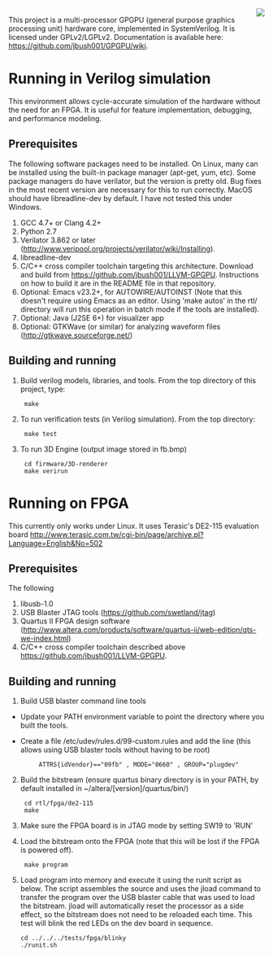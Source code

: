<img align="right" src="https://github.com/jbush001/GPGPU/wiki/teapot-icon.png">

This project is a multi-processor GPGPU (general purpose graphics processing unit) hardware core, implemented in SystemVerilog. It is licensed under GPLv2/LGPLv2. Documentation is available here: https://github.com/jbush001/GPGPU/wiki.  

# Running in Verilog simulation

This environment allows cycle-accurate simulation of the hardware without the need for an FPGA. It is useful for feature implementation, debugging, and performance modeling.

## Prerequisites

The following software packages need to be installed. On Linux, many can be installed using the built-in package manager (apt-get, yum, etc). Some package managers do have verilator, but the version is pretty old. Bug fixes in the most recent version are necessary for this to run correctly. MacOS should have libreadline-dev by default. I have not tested this under Windows.

1. GCC 4.7+ or Clang 4.2+
2. Python 2.7
3. Verilator 3.862 or later (http://www.veripool.org/projects/verilator/wiki/Installing).  
4. libreadline-dev
5. C/C++ cross compiler toolchain targeting this architecture. Download and build from https://github.com/jbush001/LLVM-GPGPU.  Instructions on how to build it are in the README file in that repository.
6. Optional: Emacs v23.2+, for AUTOWIRE/AUTOINST (Note that this doesn't require using Emacs as an editor. Using 'make autos' in the rtl/ directory will run this operation in batch mode if the tools are installed).
7. Optional: Java (J2SE 6+) for visualizer app 
8. Optional: GTKWave (or similar) for analyzing waveform files (http://gtkwave.sourceforge.net/)

## Building and running

1. Build verilog models, libraries, and tools. From the top directory of this project, type:

        make

2. To run verification tests (in Verilog simulation). From the top directory: 

        make test

3. To run 3D Engine (output image stored in fb.bmp)

        cd firmware/3D-renderer
        make verirun

# Running on FPGA

This currently only works under Linux.  It uses Terasic's DE2-115 evaluation board http://www.terasic.com.tw/cgi-bin/page/archive.pl?Language=English&No=502

## Prerequisites
The following 

1. libusb-1.0
2. USB Blaster JTAG tools (https://github.com/swetland/jtag)
3. Quartus II FPGA design software (http://www.altera.com/products/software/quartus-ii/web-edition/qts-we-index.html)
4. C/C++ cross compiler toolchain described above https://github.com/jbush001/LLVM-GPGPU.

## Building and running
1. Build USB blaster command line tools
 * Update your PATH environment variable to point the directory where you built the tools.  
 * Create a file /etc/udev/rules.d/99-custom.rules and add the line (this allows using USB blaster tools without having to be root) 

            ATTRS{idVendor}=="09fb" , MODE="0660" , GROUP="plugdev" 

2. Build the bitstream (ensure quartus binary directory is in your PATH, by default installed in ~/altera/[version]/quartus/bin/)

        cd rtl/fpga/de2-115
        make

3. Make sure the FPGA board is in JTAG mode by setting SW19 to 'RUN'
4. Load the bitstream onto the FPGA (note that this will be lost if the FPGA is powered off).

        make program 

5.  Load program into memory and execute it using the runit script as below.   The script assembles the source and uses the jload command to transfer the program over the USB blaster cable that was used to load the bitstream.  jload will automatically reset the processor as a side effect, so the bitstream does not need to be reloaded each time. This test will blink the red LEDs on the dev board in sequence.

        cd ../../../tests/fpga/blinky
        ./runit.sh


